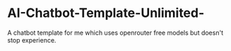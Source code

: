 # AI-Chatbot-Template-Unlimited-
A chatbot template for me which uses openrouter free models but doesn't stop experience. 

